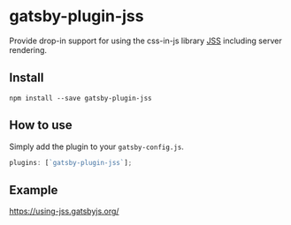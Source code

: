 # gatsby-plugin-jss

Provide drop-in support for using the css-in-js library
[JSS](https://github.com/cssinjs/react-jss) including server rendering.

## Install

`npm install --save gatsby-plugin-jss`

## How to use

Simply add the plugin to your `gatsby-config.js`.

```javascript
plugins: [`gatsby-plugin-jss`];
```

## Example

https://using-jss.gatsbyjs.org/
